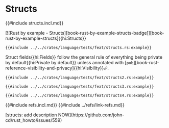 # Structs

{{#include structs.incl.md}}

[![Rust by example - Structs][book-rust-by-example-structs-badge]][book-rust-by-example-structs]{{hi:Structs}}

```rust,editable
{{#include ../../crates/language/tests/feat/structs.rs:example}}
```

Struct fields{{hi:Fields}} follow the general rule of everything being private by default{{hi:Private by default}} unless annotated with [`pub`][book-rust-reference-visibility-and-privacy]{{hi:Visibility}}⮳.

```rust,editable
{{#include ../../crates/language/tests/feat/structs2.rs:example}}
```

```rust,editable
{{#include ../../crates/language/tests/feat/structs3.rs:example}}
```

```rust,editable
{{#include ../../crates/language/tests/feat/structs4.rs:example}}
```

{{#include refs.incl.md}}
{{#include ../refs/link-refs.md}}

<div class="hidden">
[structs: add description NOW](https://github.com/john-cd/rust_howto/issues/559)
</div>
